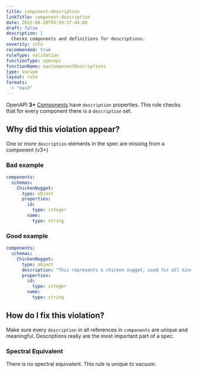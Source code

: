 ```yaml
---
title: component-description
linkTitle: component-description
date: 2022-06-28T05:59:17-04:00
draft: false
description: |
  Checks components and definitions for descriptions.
severity: info
recommended: true
ruleType: validation
functionType: openapi
functionName: oasComponentDescriptions
type: vacuum
layout: rule
formats:
  - "oas3"
---
```


OpenAPI **3+** [Components](https://swagger.io/docs/specification/components/) have `description` properties. 
This rule checks that for every component there is a `description` set.

## Why did this violation appear?

One or more `description` elements in the spec are missing from a component (v3+) 

### Bad example

```yaml
components:
  schemas:
    ChickenNugget:
      type: object
      properties:
        id:
          type: integer
        name:
          type: string
```

### Good example

```yaml
components:
  schemas:
    ChickenNugget:
      type: object
      description: "This represents a chicken nugget, used for all kinds of nugget fun."
      properties:
        id:
          type: integer
        name:
          type: string
```
## How do I fix this violation?

Make sure every `description` in all references in `components` are unique and meaningful. Descriptions really are the most important part of a spec.

### Spectral Equivalent

There is no spectral equivalent. This rule is unique to vacuum.